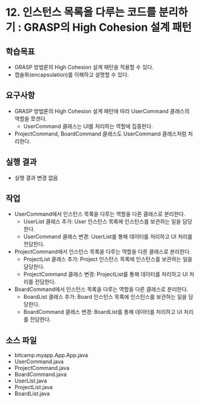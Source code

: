 # 12. 인스턴스 목록을 다루는 코드를 분리하기 : GRASP의 High Cohesion 설계 패턴

## 학습목표

- GRASP 방법론의 High Cohesion 설계 패턴을 적용할 수 있다.
- 캡슐화(encapsulation)를 이해하고 설명할 수 있다.

## 요구사항

- GRASP 방법론의 High Cohesion 설계 패턴에 따라 UserCommand 클래스의 역할을 쪼갠다.
  - UserCommand 클래스는 UI를 처리하는 역할에 집중한다.
- ProjectCommand, BoardCommand 클래스도 UserCommand 클래스처럼 처리한다.

## 실행 결과

- 실행 결과 변경 없음


## 작업

- UserCommand에서 인스턴스 목록을 다루는 역할을 다른 클래스로 분리한다.
  - UserList 클래스 추가: User 인스턴스 목록에 인스턴스를 보관하는 일을 담당한다. 
  - UserCommand 클래스 변경: UserList를 통해 데이터를 처리하고 UI 처리를 전담한다.
- ProjectCommand에서 인스턴스 목록을 다루는 역할을 다른 클래스로 분리한다.
  - ProjectList 클래스 추가: Project 인스턴스 목록에 인스턴스를 보관하는 일을 담당한다.
  - ProjectCommand 클래스 변경: ProjectList를 통해 데이터를 처리하고 UI 처리를 전담한다.
- BoardCommand에서 인스턴스 목록을 다루는 역할을 다른 클래스로 분리한다.
  - BoardList 클래스 추가: Board 인스턴스 목록에 인스턴스를 보관하는 일을 담당한다.
  - BoardCommand 클래스 변경: BoardList를 통해 데이터를 처리하고 UI 처리를 전담한다.
  
## 소스 파일

- bitcamp.myapp.App.App.java
- UserCommand.java
- ProjectCommand.java
- BoardCommand.java
- UserList.java
- ProjectList.java
- BoardList.java
